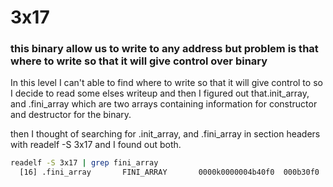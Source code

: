 # 3x17
### this binary allow us to write to any address but problem is that where to write so that it will give control over binary
In this level I can't able to find where to write so that it will
give control to so I decide to read some elses writeup and then
I figured out that.init_array, and .fini_array which are two arrays containing 
information for constructor and destructor for the binary. 

then I thought of searching for .init_array, and .fini_array in section headers
with readelf -S 3x17 and I found out both.
```bash
readelf -S 3x17 | grep fini_array
  [16] .fini_array       FINI_ARRAY       0000k0000004b40f0  000b30f0
```
